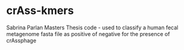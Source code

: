 # crAss-kmers
Sabrina Parlan Masters Thesis code - used to classify a human fecal metagenome fasta file as positive of negative for the presence of crAssphage
